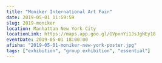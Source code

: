 ```yaml
---
title: "Moniker International Art Fair"
date: 2019-05-01 11:59:59
slug: 2019-moniker
location: Manhattan New York City
locationLink: https://maps.app.goo.gl/GVpxnYi1JsJgNEy18
eventDate: 2019-05-01 18:00:00
afisha: "2019-05-01-moniker-new-york-poster.jpg"
tags: ["exhibition", "group exhibition", "essential"]
---
```

